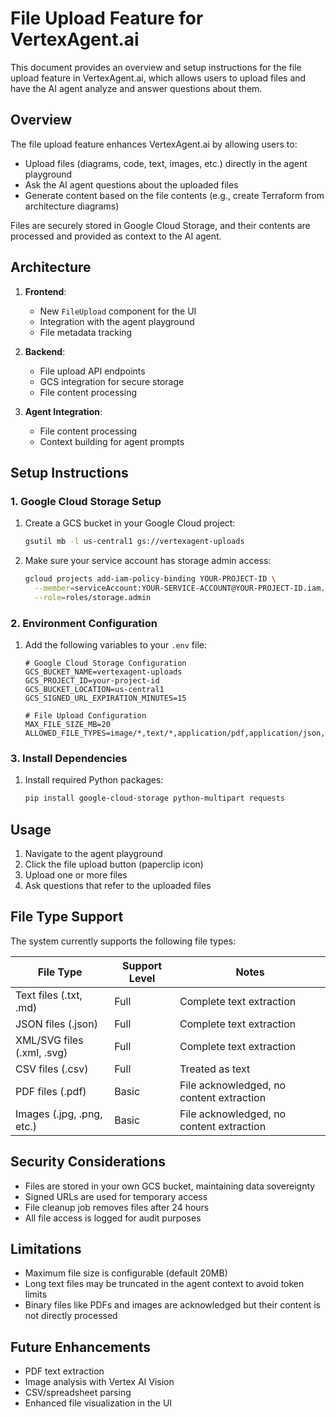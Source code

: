 # File Upload Feature for VertexAgent.ai

This document provides an overview and setup instructions for the file upload feature in VertexAgent.ai, which allows users to upload files and have the AI agent analyze and answer questions about them.

## Overview

The file upload feature enhances VertexAgent.ai by allowing users to:

- Upload files (diagrams, code, text, images, etc.) directly in the agent playground
- Ask the AI agent questions about the uploaded files
- Generate content based on the file contents (e.g., create Terraform from architecture diagrams)

Files are securely stored in Google Cloud Storage, and their contents are processed and provided as context to the AI agent.

## Architecture

1. **Frontend**:
   - New `FileUpload` component for the UI
   - Integration with the agent playground
   - File metadata tracking

2. **Backend**:
   - File upload API endpoints
   - GCS integration for secure storage
   - File content processing

3. **Agent Integration**:
   - File content processing
   - Context building for agent prompts

## Setup Instructions

### 1. Google Cloud Storage Setup

1. Create a GCS bucket in your Google Cloud project:
   ```bash
   gsutil mb -l us-central1 gs://vertexagent-uploads
   ```

2. Make sure your service account has storage admin access:
   ```bash
   gcloud projects add-iam-policy-binding YOUR-PROJECT-ID \
     --member=serviceAccount:YOUR-SERVICE-ACCOUNT@YOUR-PROJECT-ID.iam.gserviceaccount.com \
     --role=roles/storage.admin
   ```

### 2. Environment Configuration

1. Add the following variables to your `.env` file:
   ```
   # Google Cloud Storage Configuration
   GCS_BUCKET_NAME=vertexagent-uploads
   GCS_PROJECT_ID=your-project-id
   GCS_BUCKET_LOCATION=us-central1
   GCS_SIGNED_URL_EXPIRATION_MINUTES=15

   # File Upload Configuration
   MAX_FILE_SIZE_MB=20
   ALLOWED_FILE_TYPES=image/*,text/*,application/pdf,application/json,application/xml
   ```

### 3. Install Dependencies

1. Install required Python packages:
   ```bash
   pip install google-cloud-storage python-multipart requests
   ```

## Usage

1. Navigate to the agent playground
2. Click the file upload button (paperclip icon)
3. Upload one or more files
4. Ask questions that refer to the uploaded files

## File Type Support

The system currently supports the following file types:

| File Type | Support Level | Notes |
|-----------|---------------|-------|
| Text files (.txt, .md) | Full | Complete text extraction |
| JSON files (.json) | Full | Complete text extraction |
| XML/SVG files (.xml, .svg) | Full | Complete text extraction |
| CSV files (.csv) | Full | Treated as text |
| PDF files (.pdf) | Basic | File acknowledged, no content extraction |
| Images (.jpg, .png, etc.) | Basic | File acknowledged, no content extraction |

## Security Considerations

- Files are stored in your own GCS bucket, maintaining data sovereignty
- Signed URLs are used for temporary access
- File cleanup job removes files after 24 hours
- All file access is logged for audit purposes

## Limitations

- Maximum file size is configurable (default 20MB)
- Long text files may be truncated in the agent context to avoid token limits
- Binary files like PDFs and images are acknowledged but their content is not directly processed

## Future Enhancements

- PDF text extraction
- Image analysis with Vertex AI Vision
- CSV/spreadsheet parsing
- Enhanced file visualization in the UI
